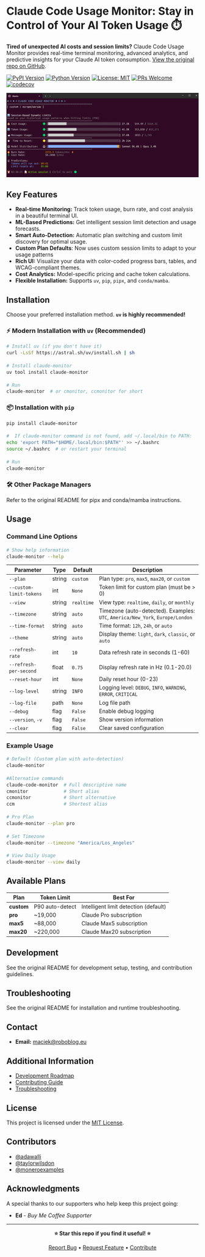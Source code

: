 # Claude Code Usage Monitor: Stay in Control of Your AI Token Usage ⏱️

**Tired of unexpected AI costs and session limits?** Claude Code Usage Monitor provides real-time terminal monitoring, advanced analytics, and predictive insights for your Claude AI token consumption.  [View the original repo on GitHub](https://github.com/Maciek-roboblog/Claude-Code-Usage-Monitor).

[![PyPI Version](https://img.shields.io/pypi/v/claude-monitor.svg)](https://pypi.org/project/claude-monitor/)
[![Python Version](https://img.shields.io/badge/python-3.9+-blue.svg)](https://python.org)
[![License: MIT](https://img.shields.io/badge/License-MIT-yellow.svg)](https://opensource.org/licenses/MIT)
[![PRs Welcome](https://img.shields.io/badge/PRs-welcome-brightgreen.svg)](http://makeapullrequest.com)
[![codecov](https://codecov.io/gh/Maciek-roboblog/Claude-Code-Usage-Monitor/branch/main/graph/badge.svg)](https://codecov.io/gh/Maciek-roboblog/Claude-Code-Usage-Monitor)

![Claude Token Monitor Screenshot](https://raw.githubusercontent.com/Maciek-roboblog/Claude-Code-Usage-Monitor/main/doc/scnew.png)

## Key Features

*   **Real-time Monitoring:** Track token usage, burn rate, and cost analysis in a beautiful terminal UI.
*   **ML-Based Predictions:** Get intelligent session limit detection and usage forecasts.
*   **Smart Auto-Detection:**  Automatic plan switching and custom limit discovery for optimal usage.
*   **Custom Plan Defaults**: Now uses custom session limits to adapt to your usage patterns
*   **Rich UI:** Visualize your data with color-coded progress bars, tables, and WCAG-compliant themes.
*   **Cost Analytics:** Model-specific pricing and cache token calculations.
*   **Flexible Installation:** Supports `uv`, `pip`, `pipx`, and `conda/mamba`.

## Installation

Choose your preferred installation method.  **`uv` is highly recommended!**

### ⚡ Modern Installation with `uv` (Recommended)

```bash
# Install uv (if you don't have it)
curl -LsSf https://astral.sh/uv/install.sh | sh

# Install claude-monitor
uv tool install claude-monitor

# Run
claude-monitor  # or cmonitor, ccmonitor for short
```

### 📦 Installation with `pip`

```bash
pip install claude-monitor

#  If claude-monitor command is not found, add ~/.local/bin to PATH:
echo 'export PATH="$HOME/.local/bin:$PATH"' >> ~/.bashrc
source ~/.bashrc  # or restart your terminal

# Run
claude-monitor
```

### 🛠️ Other Package Managers
Refer to the original README for pipx and conda/mamba instructions.

## Usage

### Command Line Options

```bash
# Show help information
claude-monitor --help
```

| Parameter            | Type   | Default  | Description                                                     |
| -------------------- | ------ | -------- | --------------------------------------------------------------- |
| `--plan`             | string | `custom`  | Plan type: `pro`, `max5`, `max20`, or `custom`                  |
| `--custom-limit-tokens` | int    | `None`   | Token limit for custom plan (must be > 0)                     |
| `--view`             | string | `realtime`| View type: `realtime`, `daily`, or `monthly`                     |
| `--timezone`         | string | `auto`   | Timezone (auto-detected). Examples: `UTC`, `America/New_York`, `Europe/London` |
| `--time-format`      | string | `auto`   | Time format: `12h`, `24h`, or `auto`                            |
| `--theme`            | string | `auto`   | Display theme: `light`, `dark`, `classic`, or `auto`              |
| `--refresh-rate`     | int    | `10`      | Data refresh rate in seconds (1-60)                             |
| `--refresh-per-second`| float  | `0.75`   | Display refresh rate in Hz (0.1-20.0)                           |
| `--reset-hour`       | int    | `None`   | Daily reset hour (0-23)                                         |
| `--log-level`        | string | `INFO`   | Logging level: `DEBUG`, `INFO`, `WARNING`, `ERROR`, `CRITICAL`     |
| `--log-file`         | path   | `None`   | Log file path                                                  |
| `--debug`            | flag   | `False`  | Enable debug logging                                           |
| `--version`, `-v`    | flag   | `False`  | Show version information                                        |
| `--clear`            | flag   | `False`  | Clear saved configuration                                       |

### Example Usage

```bash
# Default (Custom plan with auto-detection)
claude-monitor

#Alternative commands
claude-code-monitor  # Full descriptive name
cmonitor             # Short alias
ccmonitor            # Short alternative
ccm                  # Shortest alias

# Pro Plan
claude-monitor --plan pro

# Set Timezone
claude-monitor --timezone "America/Los_Angeles"

# View Daily Usage
claude-monitor --view daily
```

## Available Plans

| Plan       | Token Limit    | Best For                         |
| ----------- | ------------- | ------------------------------- |
| **custom** | P90 auto-detect | Intelligent limit detection (default) |
| **pro**    | ~19,000        | Claude Pro subscription         |
| **max5**   | ~88,000        | Claude Max5 subscription        |
| **max20**  | ~220,000       | Claude Max20 subscription       |

## Development

See the original README for development setup, testing, and contribution guidelines.

## Troubleshooting

See the original README for installation and runtime troubleshooting.

## Contact

*   **Email:** [maciek@roboblog.eu](mailto:maciek@roboblog.eu)

## Additional Information

*   [Development Roadmap](DEVELOPMENT.md)
*   [Contributing Guide](CONTRIBUTING.md)
*   [Troubleshooting](TROUBLESHOOTING.md)

## License

This project is licensed under the [MIT License](LICENSE).

## Contributors

*   [@adawalli](https://github.com/adawalli)
*   [@taylorwilsdon](https://github.com/taylorwilsdon)
*   [@moneroexamples](https://github.com/moneroexamples)

## Acknowledgments

A special thanks to our supporters who help keep this project going:
*   **Ed** - *Buy Me Coffee Supporter*

---

<div align="center">

**⭐ Star this repo if you find it useful! ⭐**

[Report Bug](https://github.com/Maciek-roboblog/Claude-Code-Usage-Monitor/issues) • [Request Feature](https://github.com/Maciek-roboblog/Claude-Code-Usage-Monitor/issues) • [Contribute](CONTRIBUTING.md)

</div>